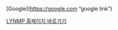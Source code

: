 [Google](https://google.com “google link”)

[LYNMP 홈페이지 바로가기](https://lynmp.com "개발자들의 퇴근 도우미 LYNMP")
